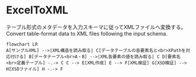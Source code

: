 # ExcelToXML
テーブル形式のメタデータを入力スキーマに従ってXMLファイルへ変換する。Convert table-format data to XML files following the input schema.

```mermaid
flowchart LR
A[サンプルXML] -->|XML構造を読み取る| C[データテーブルの各要素名と<br>XPathを対応付ける] B[データテーブル<br>A・B] -->|XML各要素の値を読み取る| C D[要素名<br>定義テーブル] -.-> C C --> E[XML作成] E --> F[XML検証] G[XSD検証] --> H[XSDファイル] H -.-> F
```
